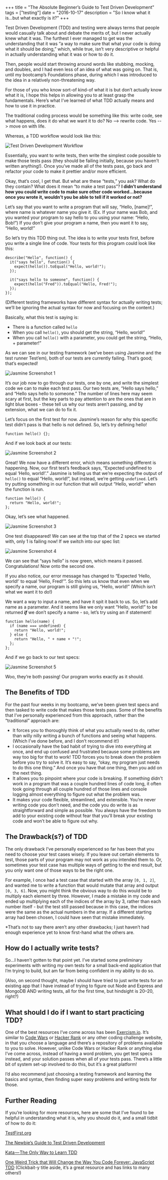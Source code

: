 +++
title = "The Absolute Beginner’s Guide to Test Driven Development"
tags = ["testing"]
date = "2016-10-17"
description = "So I know what it is...but what exactly is it?"
+++

Test Driven Development (TDD) and testing were always terms that people would casually talk about and debate the merits of, but I never actually knew what it was. The furthest I ever managed to get was the understanding that it was “a way to make sure that what your code is doing what it should be doing,” which, while true, isn’t very descriptive or helpful in actually understanding what it was or how to do it.

Then, people would start throwing around words like stubbing, mocking, and doubles, and I had even less of an idea of what was going on. That is, until my bootcamp’s Foundations phase, during which I was introduced to the idea in a relatively non-threatening way.

For those of you who know sort-of kind-of what it is but don’t actually know what it is, I hope this helps in allowing you to at least grasp the fundamentals. Here’s what I’ve learned of what TDD actually means and how to use it in practice.

The traditional coding process would be something like this: write code, see what happens, does it do what we want it to do? No --> rewrite code. Yes --> move on with life.

Whereas, a TDD workflow would look like this:

<img src="/images/posts/2016-10/test-driven-development.png" class="center-img" alt="Test Driven Development Workflow"/>

Essentially, you want to write tests, then write the simplest code possible to make those tests pass (they should be failing initially, because you haven’t written anything!). Once you’ve made all of the tests pass, go back and refactor your code to make it prettier and/or more efficient.

Okay, that’s cool, I get that. But what are these “tests,” you ask? What do they contain? What does it mean “to make a test pass”? **I didn’t understand how you could write code to make sure other code worked…because once you wrote it, wouldn’t you be able to tell if it worked or not?**

Let’s say that you want to write a program that will say, “Hello, [name]!”, where name is whatever name you give it. (Ex. If your name was Bob, and you wanted your program to say hello to you using your name: “Hello, Bob!”) If you don’t give your program a name, then you want it to say, “Hello, world!”

So let’s try this TDD thing out. The idea is to write your tests first, before you write a single line of code. Your tests for this program could look like this:

```
describe("Hello", function() {
  it("says hello", function() {
    expect(hello()).toEqual("Hello, world!");
  });

  it("says hello to someone", function() {
    expect(hello("Fred")).toEqual("Hello, Fred!");
  });
});
```

(Different testing frameworks have different syntax for actually writing tests; we’ll be ignoring the actual syntax for now and focusing on the content.)

Basically, what this test is saying is:

* There is a function called `hello`
* When you call `hello()`, you should get the string, “Hello, world!”
* When you call `hello()` with a parameter, you could get the string, “Hello, + parameter!”

As we can see in our testing framework (we’ve been using Jasmine and the test runner Test’em), both of our tests are currently failing. That’s good; that’s expected!

<img src="/images/posts/2016-10/jasmine-testing-screenshot-1.png" class="center-img" alt="Jasmine Screenshot 1"/>

It’s our job now to go through our tests, one by one, and write the simplest code we can to make each test pass. Our two tests are, “Hello says hello,” and “Hello says hello to someone.” The number of lines here may seem scary at first, but the key parts to pay attention to are the ones that are in light blue boxes - these tell us why our tests aren’t passing, and by extension, what we can do to fix it.

Let’s focus on the first test for now. Jasmine’s reason for why this specific test didn’t pass is that hello is not defined. So, let’s try defining hello!

```
function hello() {};
```

And if we look back at our tests:

<img src="/images/posts/2016-10/jasmine-testing-screenshot-2.png" class="center-img" alt="Jasmine Screenshot 2"/>

Great! We now have a different error, which means something different is happening. Now, our first test’s feedback says, “Expected undefined to equal ‘Hello, world!’.” Jasmine is telling us that we’re expecting the output of `hello()` to equal “Hello, world!”, but instead, we’re getting `undefined`. Let’s try putting something in our function that will output “Hello, world!” when the function is run.

```
function hello() {
  return "Hello, world!";
};
```

Okay, let’s see what happened.

<img src="/images/posts/2016-10/jasmine-testing-screenshot-3.png" class="center-img" alt="Jasmine Screenshot 3"/>

One test disappeared! We can see at the top that of the 2 specs we started with, only 1 is failing now! If we switch into our spec list:

<img src="/images/posts/2016-10/jasmine-testing-screenshot-4.png" class="center-img" alt="Jasmine Screenshot 4"/>

We can see that “says hello” is now green, which means it passed. Congratulations! Now onto the second one.

If you also notice, our error message has changed to “Expected ‘Hello, world!’ to equal ‘Hello, Fred!’”. So this lets us know that even when we specify a name, our program is still giving us, “Hello, world!” (Which isn’t what we want it to do!)

We want a way to input a name, and have it spit it back to us. So, let’s add name as a parameter. And it seems like we only want “Hello, world!” to be returned __*if*__ we don’t specify a name - so, let’s try using an if statement!

```
function hello(name) {
  if (name === undefined) {
    return "Hello, world!";
  } else {
    return "Hello, " + name + "!";
  };
};
```

And if we go back to our test specs:

<img src="/images/posts/2016-10/jasmine-testing-screenshot-5.png" class="center-img" alt="Jasmine Screenshot 5"/>

Woo, they’re both passing! Our program works exactly as it should.

## The Benefits of TDD

For the past four weeks in my bootcamp, we’ve been given test specs and then tasked to write code that makes those tests pass. Some of the benefits that I’ve personally experienced from this approach, rather than the “traditional” approach are:

* It forces you to thoroughly think of what you actually need to do, rather than willy nilly writing a bunch of functions and seeing what happens. (Which I’ve done before, and I don’t recommend it!)
* I occasionally have the bad habit of trying to dive into everything at once, and end up confused and frustrated because some problems are way too big for that to work! TDD forces you to break down the problem before you try to solve it. It’s easy to say, “okay, my program just needs to do this one thing.” And once you have that one thing, then you add on the next thing.
* It allows you to pinpoint where your code is breaking. If something didn't work in a program that was a couple hundred lines of code long, it often took going through all couple hundred of those lines and console logging almost everything to figure out what the problem was.
* It makes your code flexible, streamlined, and extensible. You’re never writing code you don’t need, and the code you do write is as straightforward and simple as possible. You always have the freedom to add to your existing code without fear that you’ll break your existing code and won’t be able to figure out why.

## The Drawback(s?) of TDD

The only drawback I’ve personally experienced so far has been that you need to choose your test cases wisely. If you leave out certain elements to test, those parts of your program may not work as you intended them to. Or, sometimes your test case has multiple ways of getting to the end result, but you only want one of those ways to be the right one.

For example, I once had a test case that started with the array `[0, 1, 2]`, and wanted me to write a function that would mutate that array and output `[0, 3, 6]`. Now, you might think the obvious way to do this would be to multiply each element by three. However, I made a mistake in my code and ended up multiplying each of the indices of the array by 3, rather than each number itself - but the test still passed because in this case, the indices were the same as the actual numbers in the array. If a different starting array had been chosen, I could have seen that mistake immediately.

*That’s not to say there aren’t any other drawbacks; I just haven’t had enough experience yet to know first-hand what the others are.

## How do I actually write tests?

So...I haven’t gotten to that point yet. I’ve started some preliminary experiments with writing my own tests for a small back-end application that I’m trying to build, but am far from being confident in my ability to do so.

(Also, on second thought, maybe I should have tried to just write tests for an existing app that I have instead of trying to figure out Node and Express and MongoDB AND writing tests, all for the first time, but hindsight is 20–20, right?)

## What should I do if I want to start practicing TDD?

One of the best resources I’ve come across has been [Exercism.io](http://exercism.io/). It’s similar to [Code Wars](https://www.codewars.com/) or [Hacker Rank](https://www.hackerrank.com/) or any other coding challenge website, in that you choose a language and there’s a repository of problems available to you to solve. However, unlike Code Wars or Hacker Rank or anything else I’ve come across, instead of having a word problem, you get test specs instead, and your solution passes when all of your tests pass. There’s a little bit of system set-up involved to do this, but it’s a great platform!

I’d also recommend just choosing a testing framework and learning the basics and syntax, then finding super easy problems and writing tests for those.

## Further Reading

If you’re looking for more resources, here are some that I’ve found to be helpful in understanding what it is, why you should do it, and a small tidbit of how to do it:

[TestFirst.org](http://testfirst.org/)

[The Newbie’s Guide to Test Driven Development](https://code.tutsplus.com/tutorials/the-newbies-guide-to-test-driven-development--net-13835)

[Kata — The Only Way to Learn TDD](http://www.peterprovost.org/blog/2012/05/02/kata-the-only-way-to-learn-tdd/)

[One Weird Trick that Will Change the Way You Code Forever: JavaScript TDD](http://jrsinclair.com/articles/2016/one-weird-trick-that-will-change-the-way-you-code-forever-javascript-tdd/) (Clickbait-y title aside, it’s a great resource and has links to many others!)
